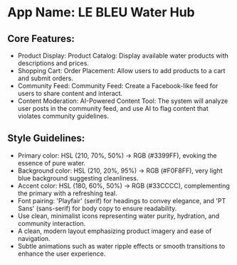 # **App Name**: LE BLEU Water Hub

## Core Features:

- Product Display: Product Catalog: Display available water products with descriptions and prices.
- Shopping Cart: Order Placement: Allow users to add products to a cart and submit orders.
- Community Feed: Community Feed: Create a Facebook-like feed for users to share content and interact.
- Content Moderation: AI-Powered Content Tool: The system will analyze user posts in the community feed, and use AI to flag content that violates community guidelines.

## Style Guidelines:

- Primary color: HSL (210, 70%, 50%) -> RGB (#3399FF), evoking the essence of pure water.
- Background color: HSL (210, 20%, 95%) -> RGB (#F0F8FF), very light blue background suggesting cleanliness.
- Accent color: HSL (180, 60%, 50%) -> RGB (#33CCCC), complementing the primary with a refreshing teal.
- Font pairing: 'Playfair' (serif) for headings to convey elegance, and 'PT Sans' (sans-serif) for body copy to ensure readability.
- Use clean, minimalist icons representing water purity, hydration, and community interaction.
- A clean, modern layout emphasizing product imagery and ease of navigation.
- Subtle animations such as water ripple effects or smooth transitions to enhance the user experience.